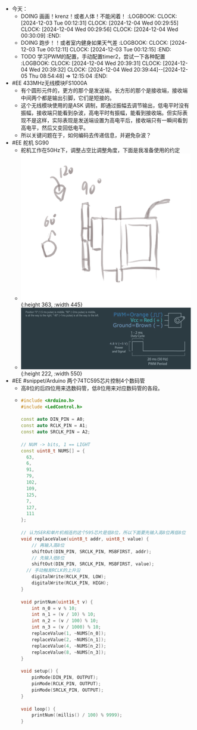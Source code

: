 - 今天：
	- DOING 画画！krenz！或者人体！不能闲着！
	  :LOGBOOK:
	  CLOCK: [2024-12-03 Tue 00:12:31]
	  CLOCK: [2024-12-04 Wed 00:29:55]
	  CLOCK: [2024-12-04 Wed 00:29:56]
	  CLOCK: [2024-12-04 Wed 00:30:09]
	  :END:
	- DOING 跑步！！或者室内健身如果天气差
	  :LOGBOOK:
	  CLOCK: [2024-12-03 Tue 00:12:11]
	  CLOCK: [2024-12-03 Tue 00:12:15]
	  :END:
	- TODO 学习PWM的配置，手动配置timer2，尝试一下各种配置
	  :LOGBOOK:
	  CLOCK: [2024-12-04 Wed 20:39:31]
	  CLOCK: [2024-12-04 Wed 20:39:32]
	  CLOCK: [2024-12-04 Wed 20:39:44]--[2024-12-05 Thu 08:54:48] =>  12:15:04
	  :END:
- #EE 433MHz无线模块FS1000A
	- 有个圆形元件的，更方的那个是发送端，长方形的那个是接收端，接收端中间两个都是输出引脚，它们是短接的。
	- 这个无线模块使用的是ASK 调制，即通过振幅去调节输出，低电平时没有振幅，接收端只能看到杂波，高电平时有振幅，能看到接收端。但实际表现不是这样，实际表现是发送端设置为高电平后，接收端只有一瞬间看到高电平，然后又变回低电平。
	- 所以关键问题在于，如何编码去传递信息，并避免杂波？
- #EE 舵机 SG90
	- 舵机工作在50Hz下，调整占空比调整角度，下面是我准备使用的约定
	- ![image.png](../assets/image_1733395422862_0.png){:height 363, :width 445}
	- ![image.png](../assets/image_1733395446361_0.png){:height 222, :width 550}
- #EE #snippet/Arduino 两个74TC595芯片控制4个数码管
	- 高8位的后四位用来选数码管，低8位用来对应数码管的各段。
	- ```C++
	  #include <Arduino.h>
	  #include <LedControl.h>
	  
	  const auto DIN_PIN = A0;
	  const auto RCLK_PIN = A1;
	  const auto SRCLK_PIN = A2;
	  
	  // NUM -> bits, 1 == LIGHT
	  const uint8_t NUMS[] = { 
	    63,
	    6,
	    91,
	    79,
	    102,
	    109,
	    125,
	    7,
	    127,
	    111
	  };
	  
	  // 认为SER和单片机相连的这个595芯片是低8位，所以下面要先输入高8位再低8位
	  void replaceValue(uint8_t addr, uint8_t value) {
	      // 再输入高8位
	      shiftOut(DIN_PIN, SRCLK_PIN, MSBFIRST, addr);
	      // 先输入低8位
	      shiftOut(DIN_PIN, SRCLK_PIN, MSBFIRST, value);
	    // 手动触发RCLK的上升沿 
	      digitalWrite(RCLK_PIN, LOW);
	      digitalWrite(RCLK_PIN, HIGH);
	  }
	  
	  void printNum(uint16_t v) {
	      int n_0 = v % 10;
	      int n_1 = (v / 10) % 10;
	      int n_2 = (v / 100) % 10;
	      int n_3 = (v / 1000) % 10;
	      replaceValue(1, ~NUMS[n_0]);
	      replaceValue(2, ~NUMS[n_1]);
	      replaceValue(4, ~NUMS[n_2]);
	      replaceValue(8, ~NUMS[n_3]);
	  } 
	  
	  void setup() {
	      pinMode(DIN_PIN, OUTPUT);
	      pinMode(RCLK_PIN, OUTPUT);
	      pinMode(SRCLK_PIN, OUTPUT);
	  }
	  
	  void loop() {
	      printNum((millis() / 100) % 9999);
	  }
	  ```